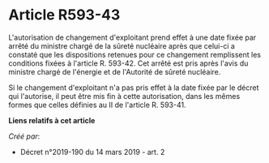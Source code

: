 # Article R593-43

L'autorisation de changement d'exploitant prend effet à une date fixée par arrêté du ministre chargé de la sûreté nucléaire
après que celui-ci a constaté que les dispositions retenues pour ce changement remplissent les conditions fixées à l'article
R. 593-42. Cet arrêté est pris après l'avis du ministre chargé de l'énergie et de l'Autorité de sûreté nucléaire.

Si le changement d'exploitant n'a pas pris effet à la date fixée par le décret qui l'autorise, il peut être mis fin à cette
autorisation, dans les mêmes formes que celles définies au II de l'article R. 593-41.

**Liens relatifs à cet article**

_Créé par_:

  - Décret n°2019-190 du 14 mars 2019 - art. 2
